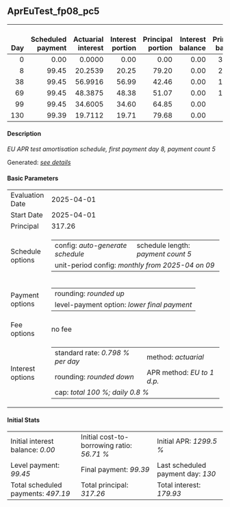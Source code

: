 <h2>AprEuTest_fp08_pc5</h2>
<table>
    <thead style="vertical-align: bottom;">
        <th style="text-align: right;">Day</th>
        <th style="text-align: right;">Scheduled payment</th>
        <th style="text-align: right;">Actuarial interest</th>
        <th style="text-align: right;">Interest portion</th>
        <th style="text-align: right;">Principal portion</th>
        <th style="text-align: right;">Interest balance</th>
        <th style="text-align: right;">Principal balance</th>
        <th style="text-align: right;">Total actuarial interest</th>
        <th style="text-align: right;">Total interest</th>
        <th style="text-align: right;">Total principal</th>
    </thead>
    <tr style="text-align: right;">
        <td class="ci00">0</td>
        <td class="ci01" style="white-space: nowrap;">0.00</td>
        <td class="ci02">0.0000</td>
        <td class="ci03">0.00</td>
        <td class="ci04">0.00</td>
        <td class="ci05">0.00</td>
        <td class="ci06">317.26</td>
        <td class="ci07">0.0000</td>
        <td class="ci08">0.00</td>
        <td class="ci09">0.00</td>
    </tr>
    <tr style="text-align: right;">
        <td class="ci00">8</td>
        <td class="ci01" style="white-space: nowrap;">99.45</td>
        <td class="ci02">20.2539</td>
        <td class="ci03">20.25</td>
        <td class="ci04">79.20</td>
        <td class="ci05">0.00</td>
        <td class="ci06">238.06</td>
        <td class="ci07">20.2539</td>
        <td class="ci08">20.25</td>
        <td class="ci09">79.20</td>
    </tr>
    <tr style="text-align: right;">
        <td class="ci00">38</td>
        <td class="ci01" style="white-space: nowrap;">99.45</td>
        <td class="ci02">56.9916</td>
        <td class="ci03">56.99</td>
        <td class="ci04">42.46</td>
        <td class="ci05">0.00</td>
        <td class="ci06">195.60</td>
        <td class="ci07">77.2454</td>
        <td class="ci08">77.24</td>
        <td class="ci09">121.66</td>
    </tr>
    <tr style="text-align: right;">
        <td class="ci00">69</td>
        <td class="ci01" style="white-space: nowrap;">99.45</td>
        <td class="ci02">48.3875</td>
        <td class="ci03">48.38</td>
        <td class="ci04">51.07</td>
        <td class="ci05">0.00</td>
        <td class="ci06">144.53</td>
        <td class="ci07">125.6330</td>
        <td class="ci08">125.62</td>
        <td class="ci09">172.73</td>
    </tr>
    <tr style="text-align: right;">
        <td class="ci00">99</td>
        <td class="ci01" style="white-space: nowrap;">99.45</td>
        <td class="ci02">34.6005</td>
        <td class="ci03">34.60</td>
        <td class="ci04">64.85</td>
        <td class="ci05">0.00</td>
        <td class="ci06">79.68</td>
        <td class="ci07">160.2335</td>
        <td class="ci08">160.22</td>
        <td class="ci09">237.58</td>
    </tr>
    <tr style="text-align: right;">
        <td class="ci00">130</td>
        <td class="ci01" style="white-space: nowrap;">99.39</td>
        <td class="ci02">19.7112</td>
        <td class="ci03">19.71</td>
        <td class="ci04">79.68</td>
        <td class="ci05">0.00</td>
        <td class="ci06">0.00</td>
        <td class="ci07">179.9447</td>
        <td class="ci08">179.93</td>
        <td class="ci09">317.26</td>
    </tr>
</table>
<h4>Description</h4>
<p><i>EU APR test amortisation schedule, first payment day 8, payment count 5</i></p>
<p>Generated: <i><a href="../GeneratedDate.html">see details</a></i></p>
<h4>Basic Parameters</h4>
<table>
    <tr>
        <td>Evaluation Date</td>
        <td>2025-04-01</td>
    </tr>
    <tr>
        <td>Start Date</td>
        <td>2025-04-01</td>
    </tr>
    <tr>
        <td>Principal</td>
        <td>317.26</td>
    </tr>
    <tr>
        <td>Schedule options</td>
        <td>
            <table>
                <tr>
                    <td>config: <i>auto-generate schedule</i></td>
                    <td>schedule length: <i><i>payment count</i> 5</i></td>
                </tr>
                <tr>
                    <td colspan="2" style="white-space: nowrap;">unit-period config: <i>monthly from 2025-04 on 09</i></td>
                </tr>
            </table>
        </td>
    </tr>
    <tr>
        <td>Payment options</td>
        <td>
            <table>
                <tr>
                    <td>rounding: <i>rounded up</i></td>
                </tr>
                <tr>
                    <td>level-payment option: <i>lower&nbsp;final&nbsp;payment</i></td>
                </tr>
            </table>
        </td>
    </tr>
    <tr>
        <td>Fee options</td>
        <td>no fee
        </td>
    </tr>
    <tr>
        <td>Interest options</td>
        <td>
            <table>
                <tr>
                    <td>standard rate: <i>0.798 % per day</i></td>
                    <td>method: <i>actuarial</i></td>
                </tr>
                <tr>
                    <td>rounding: <i>rounded down</i></td>
                    <td>APR method: <i>EU to 1 d.p.</i></td>
                </tr>
                <tr>
                    <td colspan="2">cap: <i>total 100 %; daily 0.8 %</td>
                </tr>
            </table>
        </td>
    </tr>
</table>
<h4>Initial Stats</h4>
<table>
    <tr>
        <td>Initial interest balance: <i>0.00</i></td>
        <td>Initial cost-to-borrowing ratio: <i>56.71 %</i></td>
        <td>Initial APR: <i>1299.5 %</i></td>
    </tr>
    <tr>
        <td>Level payment: <i>99.45</i></td>
        <td>Final payment: <i>99.39</i></td>
        <td>Last scheduled payment day: <i>130</i></td>
    </tr>
    <tr>
        <td>Total scheduled payments: <i>497.19</i></td>
        <td>Total principal: <i>317.26</i></td>
        <td>Total interest: <i>179.93</i></td>
    </tr>
</table>